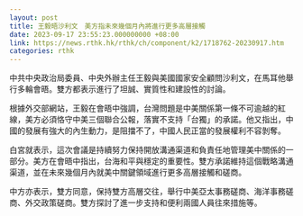 ```yaml
---
layout: post
title: 王毅晤沙利文　美方指未來幾個月內將進行更多高層接觸
date: 2023-09-17 23:55:23.000000000 +08:00
link: https://news.rthk.hk/rthk/ch/component/k2/1718762-20230917.htm
categories: rthk
---
```


中共中央政治局委員、中央外辦主任王毅與美國國家安全顧問沙利文，在馬耳他舉行多輪會晤。雙方都表示進行了坦誠、實質性和建設性的討論。

根據外交部網站，王毅在會晤中強調，台灣問題是中美關係第一條不可逾越的紅線，美方必須恪守中美三個聯合公報，落實不支持「台獨」的承諾。他又指出，中國的發展有強大的內生動力，是阻擋不了，中國人民正當的發展權利不容剝奪。

白宮就表示，這次會議是持續努力保持開放溝通渠道和負責任地管理美中關係的一部分。美方在會晤中指出，台海和平與穩定的重要性。雙方承諾維持這個戰略溝通渠道，並在未來幾個月內就美中關鍵領域進行更多高層接觸和磋商。

中方亦表示，雙方同意，保持雙方高層交往，舉行中美亞太事務磋商、海洋事務磋商、外交政策磋商。雙方探討了進一步支持和便利兩國人員往來措施等。
